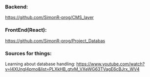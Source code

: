 ### Backend:

https://github.com/SimonR-prog/CMS_layer

### FrontEnd(React):

https://github.com/SimonR-prog/Project_Databas

### Sources for things:

Learning about database handling: 
https://www.youtube.com/watch?v=l4XUngl4pmo&list=PLXkHB_gtvM_VXeWG63TVagE6cBJrx_WV4
